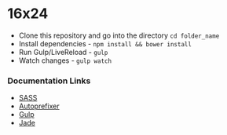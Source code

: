 # 16x24

* Clone this repository and go into the directory `cd folder_name`
* Install dependencies - `npm install && bower install`
* Run Gulp/LiveReload - `gulp`
* Watch changes - `gulp watch`

### Documentation Links

* [SASS](http://sass-lang.com)
* [Autoprefixer](https://github.com/ai/autoprefixer)
* [Gulp](http://gulpjs.com)
* [Jade](http://jade-lang.com)
